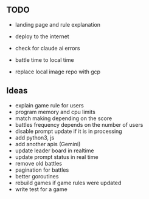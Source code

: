 ## TODO

* landing page and rule explanation
* deploy to the internet

* check for claude ai errors
* battle time to local time
* replace local image repo with gcp

## Ideas

* explain game rule for users
* program memory and cpu limits
* match making depending on the score
* battles frequency depends on the number of users
* disable prompt update if it is in processing
* add python3, js
* add another apis (Gemini)
* update leader board in realtime
* update prompt status in real time
* remove old battles
* pagination for battles
* better goroutines
* rebuild games if game rules were updated
* write test for a game
